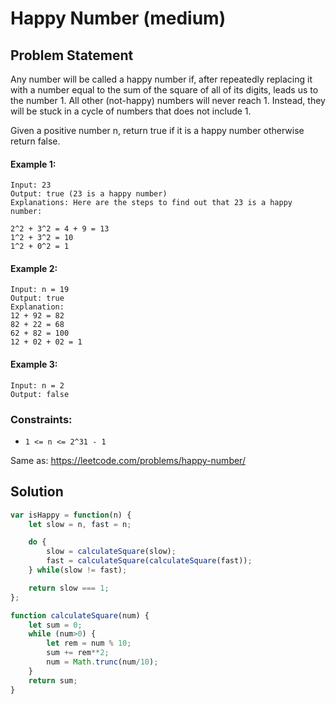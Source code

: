 # Happy Number (medium)

## Problem Statement
Any number will be called a happy number if, after repeatedly replacing it with a number equal to the sum of the square of all of its digits, leads us to the number 1. All other (not-happy) numbers will never reach 1. Instead, they will be stuck in a cycle of numbers that does not include 1.

Given a positive number n, return true if it is a happy number otherwise return false.

#### Example 1:
```
Input: 23
Output: true (23 is a happy number)
Explanations: Here are the steps to find out that 23 is a happy number:

2^2 + 3^2 = 4 + 9 = 13
1^2 + 3^2 = 10
1^2 + 0^2 = 1
```

#### Example 2:
```
Input: n = 19
Output: true
Explanation:
12 + 92 = 82
82 + 22 = 68
62 + 82 = 100
12 + 02 + 02 = 1
```

#### Example 3:
```
Input: n = 2
Output: false
```

### Constraints:
- `1 <= n <= 2^31 - 1`

Same as: https://leetcode.com/problems/happy-number/

## Solution

```javascript
var isHappy = function(n) {
    let slow = n, fast = n;

    do {
        slow = calculateSquare(slow);
        fast = calculateSquare(calculateSquare(fast));
    } while(slow != fast);

    return slow === 1;
};

function calculateSquare(num) {
    let sum = 0;
    while (num>0) {
        let rem = num % 10;
        sum += rem**2;
        num = Math.trunc(num/10);
    }
    return sum;
}
```
